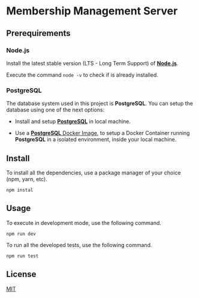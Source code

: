 # Membership Management Server


## Prerequirements

### Node.js

Install the latest stable version (LTS - Long Term Support) of [**Node.js**](https://nodejs.org/en/download/package-manager/).

Execute the command `node -v` to check if is already installed.


### PostgreSQL

The database system used in this project is **PostgreSQL**. You can setup the database using one of the next options:

* Install and setup [**PostgreSQL**](https://www.postgresql.org/download/) in local machine.

* Use a [**PostgreSQL** Docker Image](https://hub.docker.com/_/postgres), to setup a Docker Container running **PostgreSQL** in a isolated environment, inside your local machine.


## Install

To install all the dependencies, use a package manager of your choice (npm, yarn, etc).

```
npm instal
```


## Usage

To execute in development mode, use the following command.

```
npm run dev
```

To run all the developed tests, use the following command.

```
npm run test
```


## License

[MIT](https://choosealicense.com/licenses/mit/)

